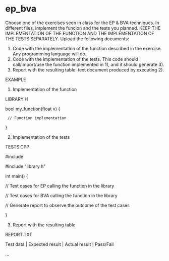# ep_bva
Choose one of the exercises seen in class for the EP & BVA techniques. In different files, implement the funcion and the tests you planned. KEEP THE IMPLEMENTATION OF THE FUNCTION AND THE IMPLEMENTATION OF THE TESTS SEPARATELY. 
Upload the following documents:
   1) Code with the implementation of the function described in the exercise. Any programming language will do.
   2) Code with the implementation of the tests. This code should call/import/use the function implemented in 1), and it should generate 3).
   3) Report with the resulting table: text document produced by executing 2).
   
   EXAMPLE
   
   1) Implementation of the function
   
   LIBRARY.H

   bool my_function(float v) {
   
     // Function implementation
     
   }
   
   2) Implementation of the tests
   
   TESTS.CPP

   #include <iostream>
   
   #include "library.h"
   
   int main() {
   
   // Test cases for EP calling the function in the library
   
   // Test cases for BVA calling the function in the library
   
   // Generate report to observe the outcome of the test cases
   
   }
  
   3) Report with the resulting table 
   
   REPORT.TXT
   
 
   Test data | Expected result | Actual result | Pass/Fail
   
   ...
   
   
   
